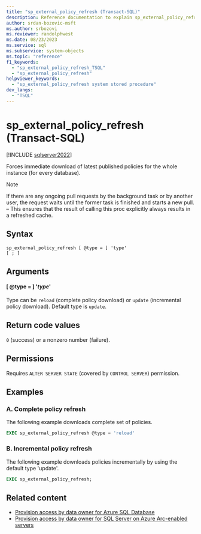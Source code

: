 ```yaml
---
title: "sp_external_policy_refresh (Transact-SQL)"
description: Reference documentation to explain sp_external_policy_refresh (Transact-SQL) system stored procedure.
author: srdan-bozovic-msft
ms.author: srbozovi
ms.reviewer: randolphwest
ms.date: 08/23/2023
ms.service: sql
ms.subservice: system-objects
ms.topic: "reference"
f1_keywords:
  - "sp_external_policy_refresh_TSQL"
  - "sp_external_policy_refresh"
helpviewer_keywords:
  - "sp_external_policy_refresh system stored procedure"
dev_langs:
  - "TSQL"
---
```

# sp_external_policy_refresh (Transact-SQL)

[!INCLUDE [sqlserver2022](../../includes/applies-to-version/sqlserver2022-asdb.md)]

Forces immediate download of latest published policies for the whole instance (for every database).

> [!NOTE]  
> If there are any ongoing pull requests by the background task or by another user, the request waits until the former task is finished and starts a new pull. – This ensures that the result of calling this proc explicitly always results in a refreshed cache.

## Syntax

```syntaxsql
sp_external_policy_refresh [ @type = ] 'type'
[ ; ]
```

## Arguments

#### [ @type = ] '*type*'

Type can be `reload` (complete policy download) or `update` (incremental policy download). Default type is `update`.

## Return code values

`0` (success) or a nonzero number (failure).

## Permissions

Requires `ALTER SERVER STATE` (covered by `CONTROL SERVER`) permission.

## Examples

### A. Complete policy refresh

The following example downloads complete set of policies.

```sql
EXEC sp_external_policy_refresh @type = 'reload'
```

### B. Incremental policy refresh

The following example downloads policies incrementally by using the default type 'update'.

```sql
EXEC sp_external_policy_refresh;
```

## Related content

- [Provision access by data owner for Azure SQL Database](/azure/purview/how-to-policies-data-owner-azure-sql-db)
- [Provision access by data owner for SQL Server on Azure Arc-enabled servers](/azure/purview/how-to-policies-data-owner-arc-sql-server)
